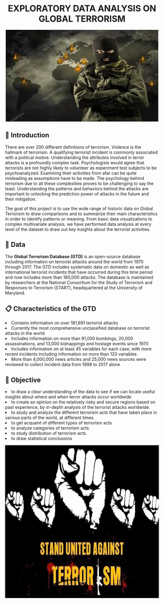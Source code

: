 <h1 align="center"> EXPLORATORY DATA ANALYSIS ON GLOBAL TERRORISM </h1>
<p align="center"> 
  <img src="Images/images.jpg" alt="images.jpg" width="500px" height="300px">
</p>

<h2>📄 Introduction</h2>

There are over 200 different definitions of terrorism. Violence is the hallmark of terrorism. A qualifying terrorist incident is commonly associated with a political motive. Understanding the attributes involved in terror attacks is a profoundly complex task. Psychologists would agree that terrorists are not highly likely to volunteer as experiment test subjects to be psychoanalyzed. Examining their activities from afar can be quite misleading as assumptions have to be made. The psychology behind terrorism due to all these complexities proves to be challenging to say the least. Understanding the patterns and behaviors behind the attacks are important to unlocking the prediction power of attacks in the future and their mitigation.

The goal of this project is to use the wide range of historic data on Global Terrorism to draw comparisons and to summarize their main characteristics in order to identify patterns or meaning. From basic data visualizations to complex multivariate analysis, we have performed data analysis at every level of the dataset to draw out key insights about the terrorist activities.

<h2>💾 Data</h2>

The **Global Terrorism Database (GTD)** is an open-source database including information on terrorist attacks around the world from 1970 through 2017. The GTD includes systematic data on domestic as well as international terrorist incidents that have occurred during this time period and now includes more than 180,000 attacks. The database is maintained by researchers at the National Consortium for the Study of Terrorism and Responses to Terrorism (START), headquartered at the University of Maryland.

<h2>📋 Characteristics of the GTD</h2>
<li> Contains information on over 181,691 terrorist attacks </li>
<li> Currently the most comprehensive unclassified database on terrorist attacks in the world </li>
<li> Includes information on more than 91,000 bombings, 20,000 assassinations, and 13,000 kidnappings and hostage events since 1970 </li>
<li> Includes information on at least 45 variables for each case, with more recent incidents including information on more than 120 variables </li>
<li> More than 4,000,000 news articles and 25,000 news sources were reviewed to collect incident data from 1998 to 2017 alone </li>

<h2>🎯 Objective</h2>

<li>to draw a clear understanding of the data to see if we can locate useful insights about where and when terror attacks occur worldwide</li>
<li>to create an opinion on the relatively risky and secure regions based on past experience, by in-depth analysis of the terrorist attacks worldwide.</li>
<li>to study and analyze the different terrorism acts that have taken place in various parts of the world, at different times.</li>
<li>to get acquaint of different types of terrorism acts</li>
<li>to analyze categories of terrorism acts</li>
<li>to study distribution of terrorism acts</li>
<li>to draw statistical conclusions</li>
<p>

<p align="center"> 
  <img src="Images/167024-terrorism.jpg" alt="167024-terrorism.jpg" width="1000px" height="500px">
</p>

